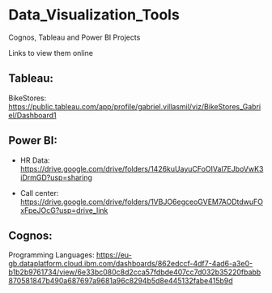 # Data_Visualization_Tools

Cognos, Tableau and Power BI Projects

Links to view them online

## Tableau:

BikeStores: https://public.tableau.com/app/profile/gabriel.villasmil/viz/BikeStores_Gabriel/Dashboard1

## Power BI:

- HR Data: https://drive.google.com/drive/folders/1426kuUayuCFoOIVal7EJboVwK3iDrmGD?usp=sharing

- Call center: https://drive.google.com/drive/folders/1VBJO6egceoGVEM7AODtdwuFOxFpeJOcG?usp=drive_link

## Cognos:

Programming Languages:
https://eu-gb.dataplatform.cloud.ibm.com/dashboards/862edccf-4df7-4ad6-a3e0-b1b2b9761734/view/6e33bc080c8d2cca57fdbde407cc7d032b35220fbabb870581847b490a687697a9681a96c8294b5d8e445132fabe415b9d


